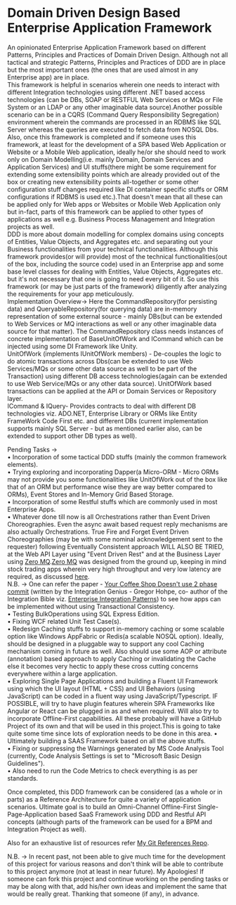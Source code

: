 # Domain Driven Design Based Enterprise Application Framework 

An opinionated Enterprise Application Framework based on different Patterns, Principles and Practices of Domain Driven Design. Although not all tactical and strategic Patterns, Principles and Practices of DDD are in place but the most important ones (the ones that are used almost in any Enterprise app) are in place.    
This framework is helpful in scenarios wherein one needs to interact with different Integration technologies using different .NET based access technologies (can be DBs, SOAP or RESTFUL Web Services or MQs or File System or an LDAP or any other imaginable data source).Another possible scenario can be in a CQRS (Command Query Responsibility Segregation) environment wherein the commands are processed in an RDBMS like SQL Server whereas the queries are executed to fetch data from NOSQL Dbs. Also, once this framework is completed and if someone uses this framework, at least for the development of a SPA based Web Application or Website or a Mobile Web application, ideally he/or she should need to work only on Domain Modelling(i.e. mainly Domain, Domain Services and Application Services) and UI stuffs(there might be some requirement for extending some extensibility points which are already provided out of the box or creating new extensibility points all-together or some other configuration stuff changes required like DI container specific stuffs or ORM configurations if RDBMS is used etc.).That doesn't mean that all these can be applied only for Web apps or Websites or Mobile Web Application only but in-fact, parts of this framework can be applied to other types of applications as well e.g. Business Process Management and Integration projects as well.     
DDD is more about domain modelling for complex domains using concepts of Entities, Value Objects, and Aggregates etc. and separating out your Business functionalities from your technical functionalities. Although this framework provides(or will provide) most of the technical functionalities(out of the box, including the source code) used in an Enterprise app and some base level classes for dealing with Entities, Value Objects, Aggregates etc. but it's not necessary that one is going to need every bit of it. So use this framework (or may be just parts of the framework) diligently after analyzing the requirements for your app meticulously.      
Implementation Overview-> Here the CommandRepository(for persisting data) and QueryableRepository(for querying data) are in-memory representation of some external source - mainly DBs(but can be extended to Web Services or MQ interactions as well or any other imaginable data source for that matter). The CommandRepository class needs instances of concrete implementation of BaseUnitOfWork and ICommand which can be injected using some DI Framework like Unity.      
UnitOfWork (implements IUnitOfWork members) - De-couples the logic to do atomic transactions across Dbs(can be extended to use Web Services/MQs or some other data source as well to be part of the Transaction) using different DB access technologies(again can be extended to use Web Service/MQs or any other data source). UnitOfWork based transactions can be applied at the API or Domain Services or Repository layer.        
ICommand & IQuery- Provides contracts to deal with different DB technologies viz. ADO.NET, Enterprise Library or ORMs like Entity FrameWork Code First etc. and different DBs (current implementation supports mainly SQL Server - but as mentioned earlier also, can be extended to support other DB types as well).    

Pending Tasks ->       
• Incorporation of some tactical DDD stuffs (mainly the common framework elements).       
• Trying exploring and incorporating Dapper(a Micro-ORM - Micro ORMs may not provide you some functionalities like UnitOfWork out of the   box like that of an ORM but performance wise they are way better compared to ORMs), Event Stores and In-Memory Grid Based Storage.     
• Incorporation of some Restful stuffs which are commonly used in most Enterprise Apps.          
• Whatever done till now is all Orchestrations rather than Event Driven Choreographies. Even the async await based request reply           mechanisms are also actually Orchestrations. True Fire and Forget Event Driven Choreographies (may be with some nominal                acknowledgement sent to the requester) following Eventually Consistent approach WILL ALSO BE TRIED, at the Web API Layer using       "Event Driven Rest" and at the Business Layer using [Zero MQ](http://zeromq.org/).[Zero  MQ](http://zeromq.org/) was designed from the ground up, keeping in mind stock trading apps wherein very high throughput and very low latency are required, as discussed [here](http://aosabook.org/en/zeromq.html).                  
  N.B. -> One can refer the paper - [Your Coffee Shop Doesn't use 2 phase commit](http://www.enterpriseintegrationpatterns.com/docs/IEEE_Software_Design_2PC.pdf) (written by the Integration Genius - Gregor  Hohpe, co- author of the Integration Bible viz. [Enterprise Integration Patterns](http://www.enterpriseintegrationpatterns.com/)) to see how apps can be implemented without using Transactional Consistency.        
• Testing BulkOperations using SQL Express Edition.     
• Fixing WCF related Unit Test Case(s).      
• Redesign Caching stuffs to support in-memory caching or some scalable option like Windows AppFabric or Redis(a scalable NOSQL option). Ideally, should be designed in a pluggable way to support any cool Caching mechanism coming in future as well. Also should use some AOP or attribute (annotation) based approach to apply Caching or invalidating the Cache else it becomes very hectic to apply these cross cutting concerns everywhere within a large application.       
• Exploring Single Page Applications and building a Fluent UI Framework using which the UI layout (HTML + CSS) and UI Behaviors (using JavaScript) can be coded in a fluent way using JavaScript/Typescript. IF POSSIBLE, will try to have plugin features wherein SPA Frameworks like Angular or React can be plugged in as and when required. Will also try to incorporate Offline-First capabilities. All these probably will have a GitHub Project of its own and that will be used in this project.This is going to take quite some time since lots of exploration needs to be done in this area. 
• Ultimately building a SAAS Framework based on all the above stuffs.      
• Fixing or suppressing the Warnings generated by MS Code Analysis Tool (currently, Code Analysis Settings is set to "Microsoft Basic Design Guidelines").     
• Also need to run the Code Metrics to check everything is as per standards. 

Once completed, this DDD framework can be considered (as a whole or in parts) as a Reference Architecture for quite a variety of application scenarios. Ultimate goal is to build an Omni-Channel Offline-First Single-Page-Application based SaaS Framework using DDD and Restful API concepts (although parts of the framework can be used for a BPM and Integration Project as well).        

Also for an exhaustive list of resources refer [My Git References Repo](https://github.com/sandipray63in/References).            
         
N.B. -> In recent past, not been able to give much time for the development of this project for various reasons and don't think will be able to contribute to this project anymore (not at least in near future). My Apologies! If someone can fork this project and continue working on the pending tasks or may be along with that, add his/her own ideas and implement the same that would be really great. Thanking that someone (if any), in advance.      

